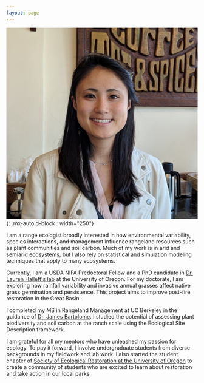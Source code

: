 ```yaml
---
layout: page
---
```


![headshot](/../../assets/img/aboutme/headshot.jpg){: .mx-auto.d-block : width="250"}

I am a range ecologist broadly interested in how environmental variability, species interactions, and management influence rangeland resources such as plant communities and soil carbon. Much of my work is in arid and semiarid ecosystems, but I also rely on statistical and simulation modeling techniques that apply to many ecosystems. 

Currently, I am a USDA NIFA Predoctoral Fellow and a PhD candidate in [Dr. Lauren Hallett's lab](https://hallettlab.netlify.app/) at the University of Oregon. For my doctorate, I am exploring how rainfall variability and invasive annual grasses affect native grass germination and persistence. This project aims to improve post-fire restoration in the Great Basin. 

I completed my MS in Rangeland Management at UC Berkeley in the guidance of [Dr. James Bartolome](https://ourenvironment.berkeley.edu/people/james-bartolome). I studied the potential of assessing plant biodiversity and soil carbon at the ranch scale using the Ecological Site Description framework.

I am grateful for all my mentors who have unleashed my passion for ecology. To pay it forward, I involve undergraduate students from diverse backgrounds in my fieldwork and lab work. I also started the student chapter of [Society of Ecological Restoration at the University of Oregon](https://blogs.uoregon.edu/uoser/) to create a community of students who are excited to learn about restoration and take action in our local parks. 
